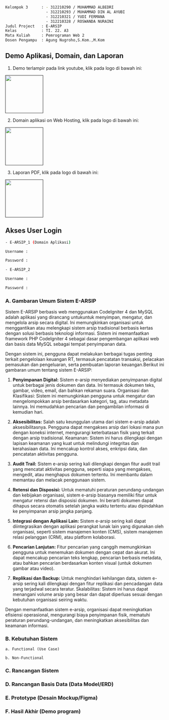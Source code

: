 ```bash
Kelompok 3      : - 312210290 / MUHAMMAD ALBEDRI
                  - 312210293 / MUHAMMAD DIN AL AYUBI
                  - 312210321 / YUDI FERMANA
                  - 312210328 / ROSWANDA NURAINI
Judul Project   : E-ARSIP
Kelas           : TI. 22. A3
Mata Kuliah     : Pemrograman Web 2
Dosen Pengampu  : Agung Nugroho,S.Kom.,M.Kom
```
<h2>Demo Aplikasi, Domain, dan Laporan</h2>

1. Demo terlampir pada link youtube, klik pada logo di bawah ini:
   
[<img src=https://download.logo.wine/logo/YouTube/YouTube-Logo.wine.png width="120px">]()

2. Domain aplikasi on Web Hosting, klik pada logo di bawah ini:

[<img src=https://res.cloudinary.com/practicaldev/image/fetch/s--ux15-5qy--/c_imagga_scale,f_auto,fl_progressive,h_1080,q_auto,w_1080/https://dev-to-uploads.s3.amazonaws.com/i/a12tj8n6facp0kt0xb0n.jpeg width="120px">]()

3. Laporan PDF, klik pada logo di bawah ini:
   
[<img src=https://images.bisnis.com/posts/2021/01/14/1342816/drive.jpg width="120px">]()

<h2>Akses User Login</h2>

```bash
- E-ARSIP_1 (Domain Aplikasi)

Username : 

Password : 

- E-ARSIP_2

Username : 

Password : 
```
<h3>A. Gambaran Umum Sistem E-ARSIP</h3>

Sistem E-ARSIP berbasis web menggunakan CodeIgniter 4 dan MySQL adalah aplikasi yang dirancang untukuntuk menyimpan, mengatur, dan mengelola arsip secara digital. Ini memungkinkan organisasi untuk menggantikan atau melengkapi sistem arsip tradisional berbasis kertas dengan solusi berbasis teknologi informasi. Sistem ini memanfaatkan framework PHP CodeIgniter 4 sebagai dasar pengembangan aplikasi web dan basis data MySQL sebagai tempat penyimpanan data.

Dengan sistem ini, pengguna dapat melakukan berbagai tugas penting terkait pengelolaan keuangan RT, termasuk pencatatan transaksi, pelacakan pemasukan dan pengeluaran, serta pembuatan laporan keuangan.Berikut ini gambaran umum tentang sistem E-ARSIP:

1. **Penyimpanan Digital:** Sistem e-arsip menyediakan penyimpanan digital untuk berbagai jenis dokumen dan data. Ini termasuk dokumen teks, gambar, video, email, dan bahkan rekaman suara.
Organisasi dan Klasifikasi: Sistem ini memungkinkan pengguna untuk mengatur dan mengelompokkan arsip berdasarkan kategori, tag, atau metadata lainnya. Ini memudahkan pencarian dan pengambilan informasi di kemudian hari.

2. **Aksesibilitas:** Salah satu keunggulan utama dari sistem e-arsip adalah aksesibilitasnya. Pengguna dapat mengakses arsip dari lokasi mana pun dengan koneksi internet, mengurangi keterbatasan fisik yang terkait dengan arsip tradisional.
Keamanan: Sistem ini harus dilengkapi dengan lapisan keamanan yang kuat untuk melindungi integritas dan kerahasiaan data. Ini mencakup kontrol akses, enkripsi data, dan pencatatan aktivitas pengguna.

3. **Audit Trail:** Sistem e-arsip sering kali dilengkapi dengan fitur audit trail yang mencatat aktivitas pengguna, seperti siapa yang mengakses, mengedit, atau menghapus dokumen tertentu. Ini membantu dalam memantau dan melacak penggunaan sistem.

4. **Retensi dan Disposisi:** Untuk mematuhi peraturan perundang-undangan dan kebijakan organisasi, sistem e-arsip biasanya memiliki fitur untuk mengatur retensi dan disposisi dokumen. Ini berarti dokumen dapat dihapus secara otomatis setelah jangka waktu tertentu atau dipindahkan ke penyimpanan arsip jangka panjang.

5. **Integrasi dengan Aplikasi Lain:** Sistem e-arsip sering kali dapat diintegrasikan dengan aplikasi perangkat lunak lain yang digunakan oleh organisasi, seperti sistem manajemen konten (CMS), sistem manajemen relasi pelanggan (CRM), atau platform kolaborasi.

6. **Pencarian Lanjutan:** Fitur pencarian yang canggih memungkinkan pengguna untuk menemukan dokumen dengan cepat dan akurat. Ini dapat mencakup pencarian teks lengkap, pencarian berbasis metadata, atau bahkan pencarian berdasarkan konten visual (untuk dokumen gambar atau video).

7. **Replikasi dan Backup:** Untuk menghindari kehilangan data, sistem e-arsip sering kali dilengkapi dengan fitur replikasi dan pencadangan data yang terjadwal secara teratur.
Skalabilitas: Sistem ini harus dapat menangani volume arsip yang besar dan dapat diperluas sesuai dengan kebutuhan organisasi seiring waktu.

Dengan memanfaatkan sistem e-arsip, organisasi dapat meningkatkan efisiensi operasional, mengurangi biaya penyimpanan fisik, mematuhi peraturan perundang-undangan, dan meningkatkan aksesibilitas dan keamanan informasi.

<h3>B. Kebutuhan Sistem</h3>

    a. Functional (Use Case)
    
    b. Non-Functional
    
<h3>C. Rancangan Sistem</h3>

<h3>D. Rancangan Basis Data (Data Model/ERD)</h3>

<h3>E. Prototype (Desain Mockup/Figma)</h3>

<h3>F. Hasil Akhir (Demo program)</h3>
